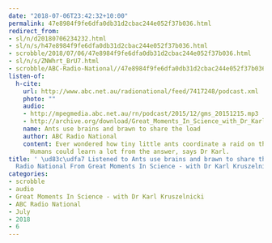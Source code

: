 ```yaml
---
date: "2018-07-06T23:42:32+10:00"
permalink: 47e8984f9fe6dfa0db31d2cbac244e052f37b036.html
redirect_from:
- sl/n/d20180706234232.html
- sl/n/s/h47e8984f9fe6dfa0db31d2cbac244e052f37b036.html
- scrobble/2018/07/06/47e8984f9fe6dfa0db31d2cbac244e052f37b036.html
- sl/n/s/ZNWhrt_BrU7.html
- scrobble/ABC-Radio-National//47e8984f9fe6dfa0db31d2cbac244e052f37b036.html
listen-of:
  h-cite:
    url: http://www.abc.net.au/radionational/feed/7417248/podcast.xml
    photo: ""
    audio:
    - http://mpegmedia.abc.net.au/rn/podcast/2015/12/gms_20151215.mp3
    - http://archive.org/download/Great_Moments_In_Science_with_Dr_Karl_Kruszelnicki-Podcast-by-ABC_Radio_National/Ants_use_brains_and_brawn_to_share_the_load.mp3
    name: Ants use brains and brawn to share the load
    author: ABC Radio National
    content: Ever wondered how tiny little ants coordinate a raid on the cat's bowl?
      Humans could learn a lot from the answer, says Dr Karl.
title: ' \ud83c\udfa7 Listened to Ants use brains and brawn to share the load by ABC
  Radio National From Great Moments In Science - with Dr Karl Kruszelnicki'
categories:
- scrobble
- audio
- Great Moments In Science - with Dr Karl Kruszelnicki
- ABC Radio National
- July
- 2018
- 6
---
```

